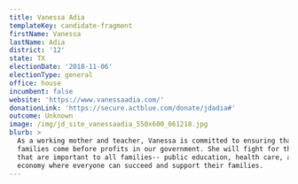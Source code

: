 ```yaml
---
title: Vanessa Adia
templateKey: candidate-fragment
firstName: Vanessa
lastName: Adia
district: '12'
state: TX
electionDate: '2018-11-06'
electionType: general
office: house
incumbent: false
website: 'https://www.vanessaadia.com/'
donationLink: 'https://secure.actblue.com/donate/jdadia#'
outcome: Unknown
image: /img/jd_site_vanessaadia_550x600_061218.jpg
blurb: >
  As a working mother and teacher, Vanessa is committed to ensuring that
  families come before profits in our government. She will fight for the issues
  that are important to all families-- public education, health care, and an
  economy where everyone can succeed and support their families.
---
```


